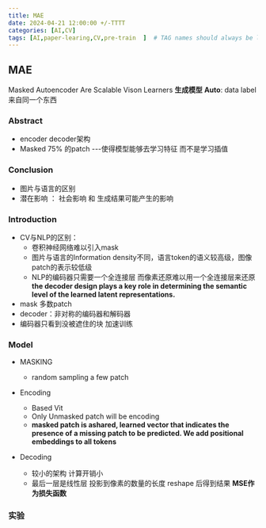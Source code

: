 ```yaml
---
title: MAE
date: 2024-04-21 12:00:00 +/-TTTT
categories: [AI,CV]
tags: [AI,paper-learing,CV,pre-train  ]  # TAG names should always be lowercase
---
```

## MAE
Masked Autoencoder Are Scalable Vison Learners
**生成模型**
**Auto**: data label 来自同一个东西 
### Abstract
* encoder decoder架构
* Masked 75% 的patch ---使得模型能够去学习特征 而不是学习插值

### Conclusion
* 图片与语言的区别
* 潜在影响 ： 社会影响 和 生成结果可能产生的影响


### Introduction
* CV与NLP的区别：
  * 卷积神经网络难以引入mask
  * 图片与语言的Information density不同，语言token的语义较高级，图像patch的表示较低级
  * NLP的编码器只需要一个全连接层 而像素还原难以用一个全连接层来还原 **the decoder design plays a key role in determining the semantic level of the learned latent representations.**
* mask 多数patch
* decoder：非对称的编码器和解码器
* 编码器只看到没被遮住的块 加速训练


### Model
* MASKING
  * random sampling a few patch

* Encoding
  * Based Vit
  * Only Unmasked patch will be encoding
  * **masked patch is ashared, learned vector that indicates the presence of a missing patch to be predicted. We add positional embeddings to all tokens** 

  
* Decoding
  * 较小的架构 计算开销小
  * 最后一层是线性层 投影到像素的数量的长度 reshape 后得到结果 **MSE作为损失函数**


### 实验

